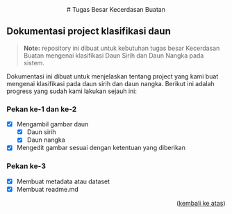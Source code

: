 <div id="top"></div>

<div align="center">
# Tugas Besar Kecerdasan Buatan
</div>


## Dokumentasi project klasifikasi daun

> **Note:** repository ini dibuat untuk kebutuhan tugas besar Kecerdasan Buatan mengenai klasifikasi Daun Sirih dan Daun Nangka pada sistem.

Dokumentasi ini dibuat untuk menjelaskan tentang project yang kami buat mengenai klasifikasi pada daun sirih dan daun nangka. Berikut ini adalah progress yang sudah kami lakukan sejauh ini:

### Pekan ke-1 dan ke-2
 * [x] Mengambil gambar daun
    * [x] Daun sirih
    * [x] Daun nangka
 * [x] Mengedit gambar sesuai dengan ketentuan yang diberikan

### Pekan ke-3
 * [x] Membuat metadata atau dataset
 * [x] Membuat readme.md

 <p align="right">(<a href="#top">kembali ke atas</a>)</p>